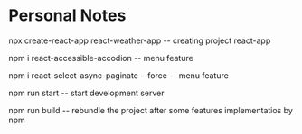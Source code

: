 # Personal Notes


npx create-react-app react-weather-app -- creating project react-app

npm i react-accessible-accodion -- menu feature

npm i react-select-async-paginate --force -- menu feature

npm run start -- start development server

npm run build -- rebundle the project after some features implementatios by npm

